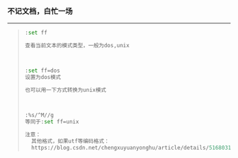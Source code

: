### 不记文档，白忙一场

------



> ```python
> :set ff
> 
> 查看当前文本的模式类型，一般为dos,unix
> 
> 
> 
> :set ff=dos
> 设置为dos模式
> 
> 也可以用一下方式转换为unix模式
> 
> 
> 
> :%s/^M//g
> 等同于:set ff=unix
>     
> 注意：
> 	其他格式，如果utf等编码格式：
> 	https://blog.csdn.net/chengxuyuanyonghu/article/details/51680319
> ```
>
> 





